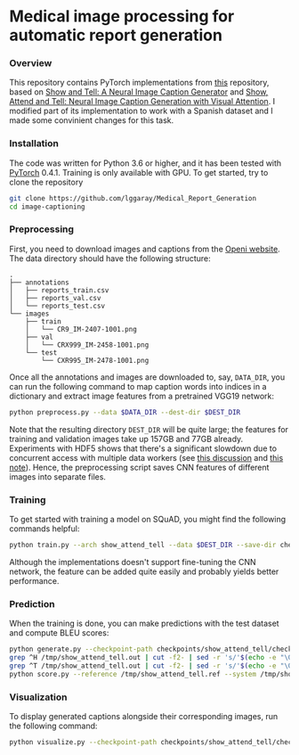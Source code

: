 # Medical image processing for automatic report generation
### Overview
This repository contains PyTorch implementations from [this](https://github.com/tangbinh/image-captioning) repository, based on [Show and Tell: A Neural Image Caption Generator](https://arxiv.org/pdf/1411.4555.pdf) and [Show, Attend and Tell: Neural Image Caption Generation with Visual Attention](https://arxiv.org/pdf/1502.03044.pdf). I modified part of its implementation to work with a Spanish dataset and I made some convinient changes for this task.


### Installation
The code was written for Python 3.6 or higher, and it has been tested with [PyTorch](http://pytorch.org/) 0.4.1. Training is only available with GPU. To get started, try to clone the repository

```bash
git clone https://github.com/lggaray/Medical_Report_Generation
cd image-captioning
```

### Preprocessing
First, you need to download images and captions from the [Openi website](https://openi.nlm.nih.gov/faq). The data directory should have the following structure:
```
.
├── annotations
│   ├── reports_train.csv
│   ├── reports_val.csv
│   └── reports_test.csv
└── images
    ├── train
    │   └── CR9_IM-2407-1001.png
    ├── val
    │   └── CRX999_IM-2458-1001.png
    └── test
        └── CXR995_IM-2478-1001.png
```
Once all the annotations and images are downloaded to, say, `DATA_DIR`, you can run the following command to map caption words into indices in a dictionary and extract image features from a pretrained VGG19 network:
```bash
python preprocess.py --data $DATA_DIR --dest-dir $DEST_DIR
```
Note that the resulting directory `DEST_DIR` will be quite large; the features for training and validation images take up 157GB and 77GB already. Experiments with HDF5 shows that there's a significant slowdown due to concurrent access with multiple data workers (see [this discussion](https://discuss.pytorch.org/t/hdf5-multi-threaded-alternative/6189) and [this note](https://cyrille.rossant.net/moving-away-hdf5/)). Hence, the preprocessing script saves CNN features of different images into separate files.

### Training
To get started with training a model on SQuAD, you might find the following commands helpful:
```bash
python train.py --arch show_attend_tell --data $DEST_DIR --save-dir checkpoints/show_attend_tell --log-file logs/show_attend_tell.log
```
Although the implementations doesn't support fine-tuning the CNN network, the feature can be added quite easily and probably yields better performance.

### Prediction
When the training is done, you can make predictions with the test dataset and compute BLEU scores:
```bash
python generate.py --checkpoint-path checkpoints/show_attend_tell/checkpoint_best.pt > /tmp/show_attend_tell.out
grep ^H /tmp/show_attend_tell.out | cut -f2- | sed -r 's/'$(echo -e "\033")'\[[0-9]{1,2}(;([0-9]{1,2})?)?[mK]//g' > /tmp/show_attend_tell.sys
grep ^T /tmp/show_attend_tell.out | cut -f2- | sed -r 's/'$(echo -e "\033")'\[[0-9]{1,2}(;([0-9]{1,2})?)?[mK]//g' > /tmp/show_attend_tell.ref
python score.py --reference /tmp/show_attend_tell.ref --system /tmp/show_attend_tell.sys
```

### Visualization
To display generated captions alongside their corresponding images, run the following command:
```bash
python visualize.py --checkpoint-path checkpoints/show_attend_tell/checkpoint_best.pt --coco-path $DATA_DIR
```
